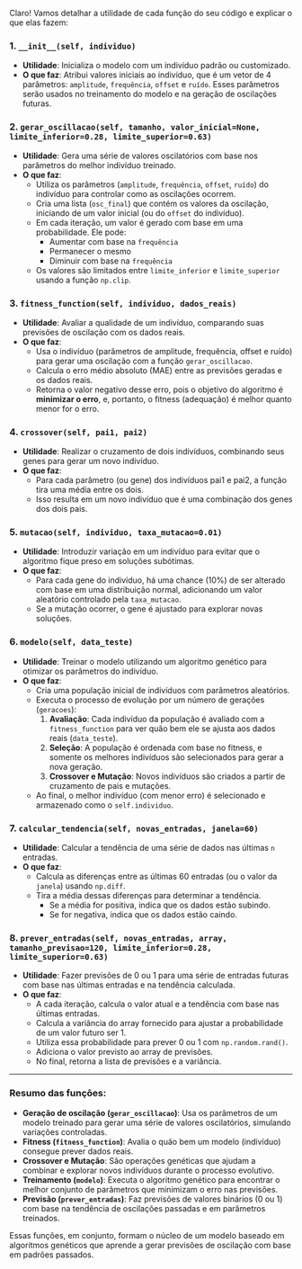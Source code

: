 Claro! Vamos detalhar a utilidade de cada função do seu código e explicar o que elas fazem:

### 1. **`__init__(self, individuo)`**
   - **Utilidade**: Inicializa o modelo com um indivíduo padrão ou customizado.
   - **O que faz**: Atribui valores iniciais ao indivíduo, que é um vetor de 4 parâmetros: `amplitude`, `frequência`, `offset` e `ruído`. Esses parâmetros serão usados no treinamento do modelo e na geração de oscilações futuras.

### 2. **`gerar_oscillacao(self, tamanho, valor_inicial=None, limite_inferior=0.28, limite_superior=0.63)`**
   - **Utilidade**: Gera uma série de valores oscilatórios com base nos parâmetros do melhor indivíduo treinado.
   - **O que faz**: 
     - Utiliza os parâmetros (`amplitude`, `frequência`, `offset`, `ruído`) do indivíduo para controlar como as oscilações ocorrem.
     - Cria uma lista (`osc_final`) que contém os valores da oscilação, iniciando de um valor inicial (ou do `offset` do indivíduo).
     - Em cada iteração, um valor é gerado com base em uma probabilidade. Ele pode:
       - Aumentar com base na `frequência`
       - Permanecer o mesmo
       - Diminuir com base na `frequência`
     - Os valores são limitados entre `limite_inferior` e `limite_superior` usando a função `np.clip`.

### 3. **`fitness_function(self, individuo, dados_reais)`**
   - **Utilidade**: Avaliar a qualidade de um indivíduo, comparando suas previsões de oscilação com os dados reais.
   - **O que faz**:
     - Usa o indivíduo (parâmetros de amplitude, frequência, offset e ruído) para gerar uma oscilação com a função `gerar_oscillacao`.
     - Calcula o erro médio absoluto (MAE) entre as previsões geradas e os dados reais.
     - Retorna o valor negativo desse erro, pois o objetivo do algoritmo é **minimizar o erro**, e, portanto, o fitness (adequação) é melhor quanto menor for o erro.

### 4. **`crossover(self, pai1, pai2)`**
   - **Utilidade**: Realizar o cruzamento de dois indivíduos, combinando seus genes para gerar um novo indivíduo.
   - **O que faz**:
     - Para cada parâmetro (ou gene) dos indivíduos pai1 e pai2, a função tira uma média entre os dois.
     - Isso resulta em um novo indivíduo que é uma combinação dos genes dos dois pais.

### 5. **`mutacao(self, individuo, taxa_mutacao=0.01)`**
   - **Utilidade**: Introduzir variação em um indivíduo para evitar que o algoritmo fique preso em soluções subótimas.
   - **O que faz**:
     - Para cada gene do indivíduo, há uma chance (10%) de ser alterado com base em uma distribuição normal, adicionando um valor aleatório controlado pela `taxa_mutacao`.
     - Se a mutação ocorrer, o gene é ajustado para explorar novas soluções.
   
### 6. **`modelo(self, data_teste)`**
   - **Utilidade**: Treinar o modelo utilizando um algoritmo genético para otimizar os parâmetros do indivíduo.
   - **O que faz**:
     - Cria uma população inicial de indivíduos com parâmetros aleatórios.
     - Executa o processo de evolução por um número de gerações (`geracoes`):
       1. **Avaliação**: Cada indivíduo da população é avaliado com a `fitness_function` para ver quão bem ele se ajusta aos dados reais (`data_teste`).
       2. **Seleção**: A população é ordenada com base no fitness, e somente os melhores indivíduos são selecionados para gerar a nova geração.
       3. **Crossover e Mutação**: Novos indivíduos são criados a partir de cruzamento de pais e mutações.
     - Ao final, o melhor indivíduo (com menor erro) é selecionado e armazenado como o `self.individuo`.

### 7. **`calcular_tendencia(self, novas_entradas, janela=60)`**
   - **Utilidade**: Calcular a tendência de uma série de dados nas últimas `n` entradas.
   - **O que faz**:
     - Calcula as diferenças entre as últimas 60 entradas (ou o valor da `janela`) usando `np.diff`.
     - Tira a média dessas diferenças para determinar a tendência.
       - Se a média for positiva, indica que os dados estão subindo.
       - Se for negativa, indica que os dados estão caindo.

### 8. **`prever_entradas(self, novas_entradas, array, tamanho_previsao=120, limite_inferior=0.28, limite_superior=0.63)`**
   - **Utilidade**: Fazer previsões de 0 ou 1 para uma série de entradas futuras com base nas últimas entradas e na tendência calculada.
   - **O que faz**:
     - A cada iteração, calcula o valor atual e a tendência com base nas últimas entradas.
     - Calcula a variância do array fornecido para ajustar a probabilidade de um valor futuro ser 1.
     - Utiliza essa probabilidade para prever 0 ou 1 com `np.random.rand()`.
     - Adiciona o valor previsto ao array de previsões.
     - No final, retorna a lista de previsões e a variância.

---

### Resumo das funções:
- **Geração de oscilação (`gerar_oscillacao`)**: Usa os parâmetros de um modelo treinado para gerar uma série de valores oscilatórios, simulando variações controladas.
- **Fitness (`fitness_function`)**: Avalia o quão bem um modelo (indivíduo) consegue prever dados reais.
- **Crossover e Mutação**: São operações genéticas que ajudam a combinar e explorar novos indivíduos durante o processo evolutivo.
- **Treinamento (`modelo`)**: Executa o algoritmo genético para encontrar o melhor conjunto de parâmetros que minimizam o erro nas previsões.
- **Previsão (`prever_entradas`)**: Faz previsões de valores binários (0 ou 1) com base na tendência de oscilações passadas e em parâmetros treinados.

Essas funções, em conjunto, formam o núcleo de um modelo baseado em algoritmos genéticos que aprende a gerar previsões de oscilação com base em padrões passados.